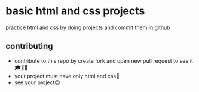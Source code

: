 # basic html and css projects
practice html and css by doing projects and commit them in github 

## contributing
- contribute to this repo by create fork and open new pull request to see it 🎓🥉🥇
- your project must have only html and css🧑
- see your project😉
